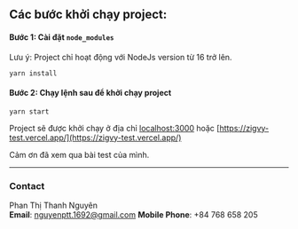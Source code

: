 
## Các bước khởi chạy project:

#### Bước 1: Cài đặt `node_modules`
Lưu ý: Project chỉ hoạt động với NodeJs version từ 16 trở lên.

`yarn install`

#### Bước 2: Chạy lệnh sau để khởi chạy project

`yarn start`

Project sẽ được khởi chạy ở địa chỉ [localhost:3000](localhost:3000) hoặc [https://zigvy-test.vercel.app/](https://zigvy-test.vercel.app/)

Cảm ơn đã xem qua bài test của mình.

---
### Contact
Phan Thị Thanh Nguyên  
**Email**: nguyenptt.1692@gmail.com
**Mobile Phone**: +84 768 658 205


